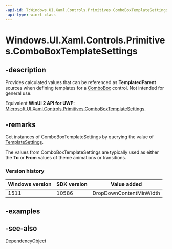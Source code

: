 ```yaml
---
-api-id: T:Windows.UI.Xaml.Controls.Primitives.ComboBoxTemplateSettings
-api-type: winrt class
---
```


<!-- Class syntax.
public class ComboBoxTemplateSettings : Windows.UI.Xaml.DependencyObject, Windows.UI.Xaml.Controls.Primitives.IComboBoxTemplateSettings, Windows.UI.Xaml.Controls.Primitives.IComboBoxTemplateSettings2
-->

# Windows.UI.Xaml.Controls.Primitives.ComboBoxTemplateSettings

## -description
Provides calculated values that can be referenced as **TemplatedParent** sources when defining templates for a [ComboBox](../windows.ui.xaml.controls/combobox.md) control. Not intended for general use.

Equivalent **WinUI 2 API for UWP**: [Microsoft.UI.Xaml.Controls.Primitives.ComboBoxTemplateSettings](/windows/winui/api/microsoft.ui.xaml.controls.primitives.comboboxtemplatesettings).

## -remarks
Get instances of ComboBoxTemplateSettings by querying the value of [TemplateSettings](../windows.ui.xaml.controls/combobox_templatesettings.md).

The values from ComboBoxTemplateSettings are typically used as either the **To** or **From** values of theme animations or transitions.

### Version history

| Windows version | SDK version | Value added |
| -- | -- | -- |
| 1511 | 10586 | DropDownContentMinWidth |

## -examples

## -see-also
[DependencyObject](../windows.ui.xaml/dependencyobject.md)
